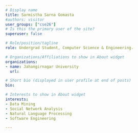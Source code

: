 ```yaml
---
# Display name
title: Sarmistha Sarna Gomasta 
#authors: visitor
user_groups: ["cse26"]
# Is this the primary user of the site?
superuser: false

# Role/position/tagline
role: Undergrad Student, Computer Science & Engineering.

# Organizations/Affiliations to show in About widget
organizations:
- name: Jahangirnagar University
  url: 

# Short bio (displayed in user profile at end of posts)
bio: 

# Interests to show in About widget
interests:
- Data Mining 
- Social Network Analysis
- Natural Language Processing
- Software Engineering

---
```

